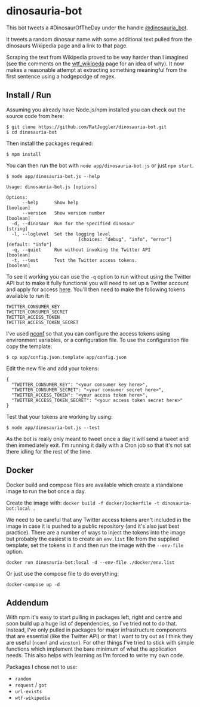 # dinosauria-bot

This bot tweets a #DinosaurOfTheDay under the handle [@dinosauria_bot](https://twitter.com/dinosauria_bot).

It tweets a random dinosaur name with some additional text pulled from the dinosaurs Wikipedia page and a link to that page.

Scraping the text from Wikipedia proved to be way harder than I imagined (see the comments on the [wtf_wikipeda](https://github.com/spencermountain/wtf_wikipedia) 
page for an idea of why). It now makes a reasonable attempt at extracting something meaningful from the first sentence using a 
hodgepodge of regex.

## Install / Run

Assuming you already have Node.js/npm installed you can check out the source code from here:
```
$ git clone https://github.com/RatJuggler/dinosauria-bot.git
$ cd dinosauria-bot
```
Then install the packages required:
```
$ npm install
```
You can then run the bot with `node app/dinosauria-bot.js` or just `npm start`.
```
$ node app/dinosauria-bot.js --help

Usage: dinosauria-bot.js [options]

Options:
      --help      Show help                                            [boolean]
      --version   Show version number                                  [boolean]
  -d, --dinosaur  Run for the specified dinosaur                        [string]
  -l, --loglevel  Set the logging level
                           [choices: "debug", "info", "error"] [default: "info"]
  -q, --quiet     Run without invoking the Twitter API                 [boolean]
  -t, --test      Test the Twitter access tokens.                      [boolean]
```
To see it working you can use the `-q` option to run without using the Twitter API but to make it fully functional you will need to 
set up a Twitter account and apply for access [here](https://developer.twitter.com/en/apply-for-access). You'll then need to make 
the following tokens available to run it:

    TWITTER_CONSUMER_KEY
    TWITTER_CONSUMER_SECRET
    TWITTER_ACCESS_TOKEN
    TWITTER_ACCESS_TOKEN_SECRET

I've used [nconf](https://www.npmjs.com/package/nconf) so that you can configure the access tokens using environment variables, or
a configuration file. To use the configuration file copy the template:

    $ cp app/config.json.template app/config.json

Edit the new file and add your tokens:

    {
      "TWITTER_CONSUMER_KEY": "<your consumer key here>",
      "TWITTER_CONSUMER_SECRET": "<your consumer secret here>",
      "TWITTER_ACCESS_TOKEN": "<your access token here>",
      "TWITTER_ACCESS_TOKEN_SECRET": "<your access token secret here>"
    }

Test that your tokens are working by using:

    $ node app/dinosauria-bot.js --test

As the bot is really only meant to tweet once a day it will send a tweet and then immediately exit. I'm running it daily with a 
Cron job so that it's not sat there idling for the rest of the time.

## Docker

Docker build and compose files are available which create a standalone image to run the bot once a day.

Create the image with: `docker build -f docker/Dockerfile -t dinosauria-bot:local .`

We need to be careful that any Twitter access tokens aren't included in the image in case it is pushed to a public repository (and
it's also just best practice). There are a number of ways to inject the tokens into the image but probably the easiest is to create 
an `env.list` file from the supplied template, set the tokens in it and then run the image with the `--env-file` option.

    docker run dinosauria-bot:local -d --env-file ./docker/env.list

Or just use the compose file to do everything:

    docker-compose up -d

## Addendum

With npm it's easy to start pulling in packages left, right and centre and soon build up a huge list of dependencies, so I've tried 
not to do that. Instead, I've only pulled in packages for major infrastructure components that are essential (like the Twitter API) 
or that I want to try out as I think they are useful (`nconf` and `winston`). For other things I've tried to stick with simple 
functions which implement the bare minimum of what the application needs. This also helps with learning as I'm forced to write my 
own code.

Packages I chose not to use:

- `random`
- `request` / `got`
- `url-exists`
- `wtf-wikipedia`
